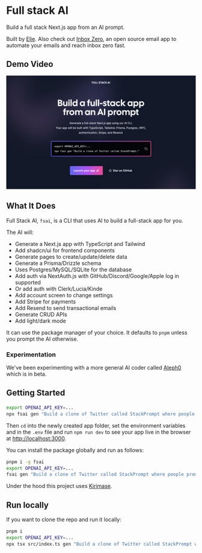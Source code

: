 # Full stack AI

Build a full stack Next.js app from an AI prompt.

Built by [Elie](https://twitter.com/elie2222). Also check out [Inbox Zero](https://getinboxzero.com), an open source email app to automate your emails and reach inbox zero fast.

## Demo Video

[![Full Stack AI demo](/assets/video-thumbnail.png)](https://youtu.be/DptvWuRfF2M)

## What It Does

Full Stack AI, `fsai`, is a CLI that uses AI to build a full-stack app for you.

The AI will:

* Generate a Next.js app with TypeScript and Tailwind
* Add shadcn/ui for frontend components
* Generate pages to create/update/delete data
* Generate a Prisma/Drizzle schema
* Uses Postgres/MySQL/SQLite for the database
* Add auth via NextAuth.js with GitHub/Discord/Google/Apple log in supported
* Or add auth with Clerk/Lucia/Kinde
* Add account screen to change settings
* Add Stripe for payments
* Add Resend to send transactional emails
* Generate CRUD APIs
* Add light/dark mode

It can use the package manager of your choice. It defaults to `pnpm` unless you prompt the AI otherwise.

### Experimentation

We've been experimenting with a more general AI coder called [Aleph0](https://github.com/alephmatic/aleph0) which is in beta.

## Getting Started

```bash
export OPENAI_API_KEY=...
npx fsai gen "Build a clone of Twitter called StackPrompt where people prompt instead of tweet. Allow users to follow one another and to like prompts. Use GitHub for log in. Charge users a monthly fee for premium functionality."
```

Then `cd` into the newly created app folder, set the environment variables and in the `.env` file and run `npm run dev` to see your app live in the browser at [http://localhost:3000](http://localhost:3000).

You can install the package globally and run as follows:

```bash
pnpm i -g fsai
export OPENAI_API_KEY=...
fsai gen "Build a clone of Twitter called StackPrompt where people prompt instead of tweet. Allow users to follow one another and to like prompts. Use GitHub for log in. Charge users a monthly fee for premium functionality."
```

Under the hood this project uses [Kirimase](https://github.com/nicoalbanese/kirimase).

## Run locally

If you want to clone the repo and run it locally:

```bash
pnpm i
export OPENAI_API_KEY=...
npx tsx src/index.ts gen "Build a clone of Twitter called StackPrompt where people prompt instead of tweet. Allow users to follow one another and to like prompts. Use GitHub for log in. Charge users a monthly fee for premium functionality."
```
